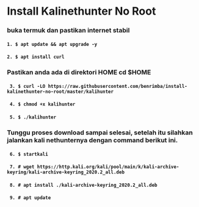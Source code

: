 # Install Kalinethunter No Root
### buka termuk dan pastikan internet stabil
#### ``` 1. $ apt update && apt upgrade -y ```
#### ``` 2. $ apt install curl ```
### Pastikan anda ada di direktori HOME cd $HOME
#### ``` 3. $ curl -LO https://raw.githubusercontent.com/benrimba/install-kalinethunter-no-root/master/kalihunter```
#### ``` 4. $ chmod +x kalihunter```
#### ``` 5. $ ./kalihunter```
### Tunggu proses download sampai selesai, setelah itu silahkan jalankan kali nethunternya dengan command berikut ini.
#### ``` 6. $ startkali```
#### ``` 7. # wget https://http.kali.org/kali/pool/main/k/kali-archive-keyring/kali-archive-keyring_2020.2_all.deb```
#### ``` 8. # apt install ./kali-archive-keyring_2020.2_all.deb```
#### ``` 9. # apt update```
